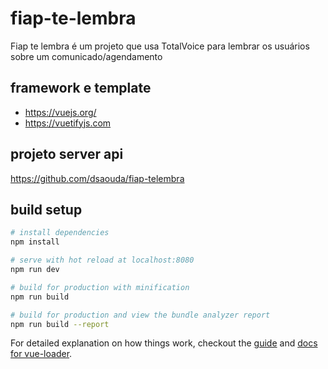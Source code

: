 # fiap-te-lembra

Fiap te lembra é um projeto que usa TotalVoice para lembrar os usuários sobre um comunicado/agendamento

## framework e template

- https://vuejs.org/
- https://vuetifyjs.com

## projeto server api

https://github.com/dsaouda/fiap-telembra

## build setup

``` bash
# install dependencies
npm install

# serve with hot reload at localhost:8080
npm run dev

# build for production with minification
npm run build

# build for production and view the bundle analyzer report
npm run build --report
```

For detailed explanation on how things work, checkout the [guide](http://vuejs-templates.github.io/webpack/) and [docs for vue-loader](http://vuejs.github.io/vue-loader).

